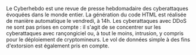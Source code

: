 
Le Cyberhebdo est une revue de presse hebdomadaire des cyberattaques évoquées dans le monde entier.
La génération du code HTML est réalisée de manière automatique le vendredi, à 14h. 
Les cyberattaques avec DDoS ne sont pas prises en compte : il s'agit de se concentrer sur les cyberattaques avec rançongiciel ou, à tout le moins, intrusion, y compris pour le déploiement de cryptomineurs. Le vol de données simple à des fins d'extorsion est également pris en compte.

